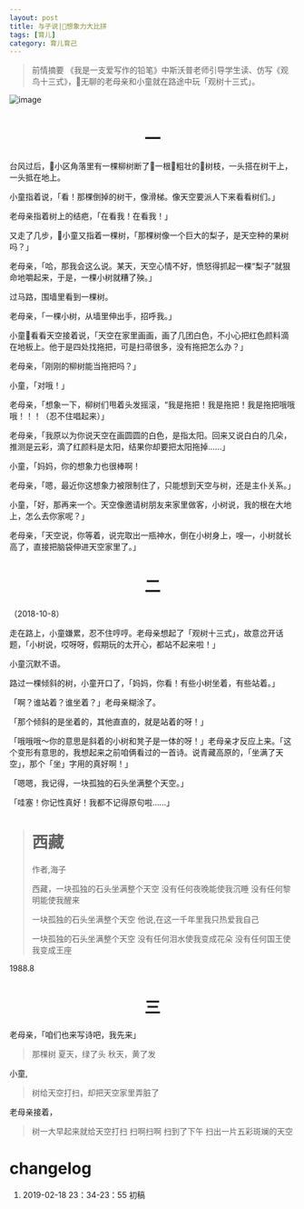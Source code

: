 ```yaml
---
layout: post
title: 与子说|想象力大比拼
tags: [育儿]
category: 育儿育己
---
```


> 前情摘要
> 《我是一支爱写作的铅笔》中斯沃普老师引导学生读、仿写《观鸟十三式》，无聊的老母亲和小童就在路途中玩「观树十三式」。


![image](https://user-images.githubusercontent.com/23351109/52962676-d4f09580-33d8-11e9-9a7f-aa0d237c90aa.png)

# <center> 一

台风过后，小区角落里有一棵柳树断了一根粗壮的树枝，一头搭在树干上，一头抵在地上。

小童指着说，「看！那棵倒掉的树干，像滑梯。像天空要派人下来看看树们。」


老母亲指着树上的结疤，「在看我！在看我！」

又走了几步，小童又指着一棵树，「那棵树像一个巨大的梨子，是天空种的果树吗？」

老母亲，「哈，那我会这么说。某天，天空心情不好，愤怒得抓起一棵“梨子”就狠命地嚼起来，于是，一棵小树就糟了殃。」

过马路，围墙里看到一棵树。

老母亲，「一棵小树，从墙里伸出手，招呼我。」

小童看看天空接着说，「天空在家里画画，画了几团白色，不小心把红色颜料滴在地板上。他于是四处找拖把，可是扫帚很多，没有拖把怎么办？」

老母亲，「刚刚的柳树能当拖把吗？」

小童，「对哦！」

老母亲，「想象一下，柳树们甩着头发摇滚，“我是拖把！我是拖把！我是拖把哦哦哦！！！（忍不住唱起来）」

老母亲，「我原以为你说天空在画圆圆的白色，是指太阳。回来又说白白的几朵，推测是云彩，滴了红颜料是太阳，结果你却要把太阳拖掉......」

小童，「妈妈，你的想象力也很棒啊！

老母亲，「嗯，最近你这想象力被限制住了，只能想到天空与树，还是主仆关系。」

小童，「好，那再来一个。天空像邀请树朋友来家里做客，小树说，我的根在大地上，怎么去你家呢？」

老母亲，「天空说，你等着，说完取出一瓶神水，倒在小树身上，嗖—，小树就长高了，直接把脑袋伸进天空家里了。」


# <center> 二
（2018-10-8）

走在路上，小童嫌累，忍不住哼哼。老母亲想起了「观树十三式」，故意岔开话题，「小树说，哎呀呀，假期玩的太开心，都站不起来啦！」

小童沉默不语。

路过一棵倾斜的树，小童开口了，「妈妈，你看！有些小树坐着，有些站着。」

「啊？谁站着？谁坐着？」老母亲糊涂了。

「那个倾斜的是坐着的，其他直直的，就是站着的呀！」

「哦哦哦～你的意思是斜着的小树和凳子是一体的呀！」老母亲才反应上来。「这个变形有意思的，我想起来之前咱俩看过的一首诗。说青藏高原的，「坐满了天空」，那个「坐」字用的真好啊！」

「嗯嗯，我记得，一块孤独的石头坐满整个天空。」

「哇塞！你记性真好！我都不记得原句啦……」
> # 西藏
>
>作者,海子
>
>西藏，一块孤独的石头坐满整个天空
>没有任何夜晚能使我沉睡
>没有任何黎明能使我醒来
>
>一块孤独的石头坐满整个天空
>他说,在这一千年里我只热爱我自己
>
>一块孤独的石头坐满整个天空
>没有任何泪水使我变成花朵
>没有任何国王使我变成王座

1988.8

# <center> 三

老母亲，「咱们也来写诗吧，我先来」

> 那棵树
> 夏天，绿了头
> 秋天，黄了发

小童,

> 树给天空打扫，却把天空家里弄脏了

老母亲接着，

> 树一大早起来就给天空打扫
> 扫啊扫啊
> 扫到了下午
> 扫出一片五彩斑斓的天空


# changelog
1. 2019-02-18 23：34-23：55 初稿
